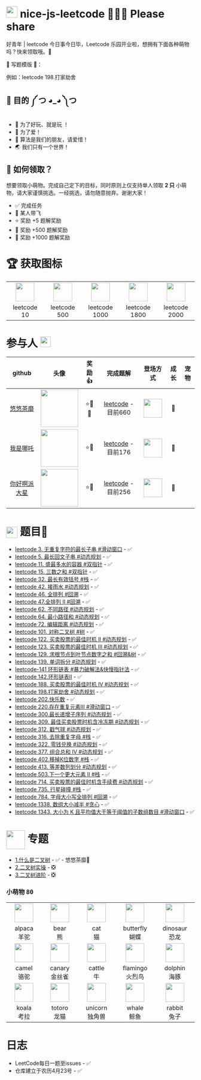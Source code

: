 # <img src="https://emojis.slackmojis.com/emojis/images/1588315024/8823/hyperkitty.gif?1588315024" width="30" /> nice-js-leetcode  🎉🎉🎉  Please share

好青年 | leetcode 今日事今日毕，Leetcode 乐园开业啦，想拥有下面各种萌物吗？快来领取哦。🌈

🌟 写题模版 🌟：

例如：leetcode 198.打家劫舍

## 💖 目的 ༼ つ ◕_◕ ༽つ

- 🎁 为了好玩、就是玩 ！
- 💖 为了爱！
- 🙂 算法是我们的朋友，请爱惜！
- 🌏 我们只有一个世界！

## 💄 如何领取？

想要领取小萌物。完成自己定下的目标，同时原则上仅支持单人领取 **2 只** 小萌物，请大家谨慎挑选。一经挑选，请勿随意抛弃。谢谢大家！

- ✅ 完成任务 
- 🚀 某人带飞
- ⭐ 奖励 +5 题解奖励
- 🚩 奖励 +500 题解奖励
- 👑 奖励 +1000 题解奖励

# 🏆 获取图标

<table>
<tr>
  <td align="center"><img src="https://avatars0.githubusercontent.com/u/75349299?s=200&v=4" width="50" /></td>
  <td align="center"><img src="https://avatars0.githubusercontent.com/u/75349401?s=200&v=4" width="50" /></td>
  <td align="center"><img src="https://avatars0.githubusercontent.com/u/75229308?s=200&v=4" width="50" /></td>
  <td align="center"><img src="https://avatars0.githubusercontent.com/u/75229393?s=200&v=4" width="50" /></td>
  <td align="center"><img src="https://avatars0.githubusercontent.com/u/75106065?s=200&v=4" width="50" /></td>
</tr>
<tr>
  <td width="160" align="center">leetcode 10<br /></td>
  <td width="160" align="center">leetcode 500<br /></td>
  <td width="160" align="center">leetcode 1000<br /></td>
  <td width="160" align="center">leetcode 1800<br /></td>
  <td width="160" align="center">leetcode 2000<br /></td>
</tr>
</table>

# 参与人 <img src="https://emojis.slackmojis.com/emojis/images/1621024394/39092/cat-roll.gif?1621024394" width="28" />

| github | 头像 | 奖励 👍 | 完成题解 | 登场方式 | 成长 | 宠物 |
| :---: | :---: | :---: | :---: | :---: | :---: | :---: |
| [悠悠茶靡](https://github.com/dreamjean) | <img src="https://avatars.githubusercontent.com/u/58740404?v=4" width="100" align="middle" /> | ⭐🍬🍧 | [leetcode](https://leetcode.cn/u/dreamjean720/) -目前660 | <img src="https://avatars0.githubusercontent.com/u/75349401?s=200&v=4" width="50" /> | 🐣 | |
| [我是哪吒](https://github.com/webVueBlog) | <img src="https://avatars.githubusercontent.com/u/59645426?v=4" width="100" align="middle" /> | ⭐🍧 | [leetcode](https://leetcode.cn/u/jeskson/) -目前176 | <img src="https://avatars0.githubusercontent.com/u/75349299?s=200&v=4" width="50" /> | 🐣 | |
| [你好啊派大星](https://github.com/Anonymity94) | <img src="https://avatars.githubusercontent.com/u/13148447?v=4" width="100" align="middle" /> | ⭐🍧 | [leetcode](https://leetcode.cn/u/ni-hao-a-pai-da-xing/) -目前256 | <img src="https://avatars0.githubusercontent.com/u/75349299?s=200&v=4" width="50" /> | 🐣 | |


# <img align='center' src='https://github.com/mayankchaudhary26/Cool-Readme-ideas/blob/master/data/octocat/daftpunktocat-guy.gif' width='30"'> 题目💯

- [leetcode 3. 无重复字符的最长子串 #滑动窗口](https://github.com/nice-people-frontend-community/nice-js-leetcode/issues/18) - ✅
- [leetcode 5. 最长回文子串 #动态规划](https://github.com/nice-people-frontend-community/nice-js-leetcode/issues/7) - ✅
- [leetcode 11. 盛最多水的容器 #双指针](https://github.com/nice-people-frontend-community/nice-js-leetcode/issues/5) - ✅
- [leetcode 15. 三数之和 #双指针](https://github.com/nice-people-frontend-community/nice-js-leetcode/issues/8) - ✅
- [leetcode 32. 最长有效括号 #栈](https://github.com/nice-people-frontend-community/nice-js-leetcode/issues/6) - ✅
- [leetcode 42. 接雨水 #动态规划](https://github.com/nice-people-frontend-community/nice-js-leetcode/issues/4) - ✅
- [leetcode 46. 全排列 #回溯](https://github.com/nice-people-frontend-community/nice-js-leetcode/issues/26) - ✅
- [leetcode 47.全排列 II #回溯](https://github.com/nice-people-frontend-community/nice-js-leetcode/issues/20) - ✅
- [leetcode 62. 不同路径 #动态规划](https://github.com/nice-people-frontend-community/nice-js-leetcode/issues/34) - ✅
- [leetcode 64. 最小路径和 #动态规划](https://github.com/nice-people-frontend-community/nice-js-leetcode/issues/28) - ✅
- [leetcode 72. 编辑距离 #动态规划](https://github.com/nice-people-frontend-community/nice-js-leetcode/issues/15) - ✅
- [leetcode 101. 对称二叉树 #树](https://github.com/nice-people-frontend-community/nice-js-leetcode/issues/25) - ✅
- [leetcode 122. 买卖股票的最佳时机 II #动态规划](https://github.com/nice-people-frontend-community/nice-js-leetcode/issues/9) - ✅
- [leetcode 123. 买卖股票的最佳时机 III #动态规划](https://github.com/nice-people-frontend-community/nice-js-leetcode/issues/12) - ✅
- [leetcode 129. 求根节点到叶节点数字之和 #回溯&树](https://github.com/nice-people-frontend-community/nice-js-leetcode/issues/35) - ✅
- [leetcode 139. 单词拆分 #动态规划](https://github.com/nice-people-frontend-community/nice-js-leetcode/issues/16) - ✅
- [leetcode-141 环形链表 #暴力破解法&快慢指针法](https://github.com/nice-people-frontend-community/nice-js-leetcode/issues/36) - ✅
- [leetcode 142.环形链表II](https://github.com/nice-people-frontend-community/nice-js-leetcode/issues/37) - ✅
- [leetcode 188. 买卖股票的最佳时机 IV #动态规划](https://github.com/nice-people-frontend-community/nice-js-leetcode/issues/13) - ✅
- [leetcode 198.打家劫舍 #动态规划](https://github.com/nice-people-frontend-community/nice-js-leetcode/issues/11) - ✅
- [leetcode 202.快乐数](https://github.com/nice-people-frontend-community/nice-js-leetcode/issues/38) - ✅
- [leetcode 220.存在重复元素III #滑动窗口](https://github.com/nice-people-frontend-community/nice-js-leetcode/issues/21) - ✅
- [leetcode 300.最长递增子序列 #动态规划](https://github.com/nice-people-frontend-community/nice-js-leetcode/issues/19) - ✅
- [leetcode 309. 最佳买卖股票时机含冷冻期 #动态规划](https://github.com/nice-people-frontend-community/nice-js-leetcode/issues/10) - ✅
- [leetcode 312. 戳气球 #动态规划](https://github.com/nice-people-frontend-community/nice-js-leetcode/issues/30) - ✅
- [leetcode 316. 去除重复字母 #栈](https://github.com/nice-people-frontend-community/nice-js-leetcode/issues/17) - ✅
- [leetcode 322. 零钱兑换 #动态规划](https://github.com/nice-people-frontend-community/nice-js-leetcode/issues/29) - ✅
- [leetcode 377. 组合总和 Ⅳ #动态规划](https://github.com/nice-people-frontend-community/nice-js-leetcode/issues/31) - ✅
- [leetcode 402.移掉K位数字 #栈](https://github.com/nice-people-frontend-community/nice-js-leetcode/issues/23) - ✅
- [leetcode 413. 等差数列划分 #动态规划](https://github.com/nice-people-frontend-community/nice-js-leetcode/issues/32) - ✅
- [leetcode 503.下一个更大元素 II #栈](https://github.com/nice-people-frontend-community/nice-js-leetcode/issues/22) - ✅
- [leetcode 714. 买卖股票的最佳时机含手续费 #动态规划](https://github.com/nice-people-frontend-community/nice-js-leetcode/issues/14) - ✅
- [leetcode 735. 行星碰撞 #栈](https://github.com/nice-people-frontend-community/nice-js-leetcode/issues/24) - ✅
- [leetcode 784. 字母大小写全排列 #回溯](https://github.com/nice-people-frontend-community/nice-js-leetcode/issues/39) - ✅
- [leetcode 1338. 数组大小减半 #贪心](https://github.com/nice-people-frontend-community/nice-js-leetcode/issues/33) - ✅
- [leetcode 1343. 大小为 K 且平均值大于等于阈值的子数组数目 #滑动窗口](https://github.com/nice-people-frontend-community/nice-js-leetcode/issues/27) - ✅

# <img align='center' src='https://github.com/mayankchaudhary26/Cool-Readme-ideas/blob/master/data/chill%20scene.gif' width='50"'> 专题

- [1.什么是二叉树](https://github.com/nice-people-frontend-community/nice-js-leetcode/issues/1) - ✅ - 悠悠茶靡🚀
- [2.二叉树实操](https://github.com/nice-people-frontend-community/nice-js-leetcode/issues/2) - ❎
- [3.二叉树进阶](https://github.com/nice-people-frontend-community/nice-js-leetcode/issues/3) - ❎


### 小萌物 <kbd>80</kbd>

<table>
<tr>
  <td align="center"><img src="https://avatars0.githubusercontent.com/u/70752315?s=200&v=4" width="50" /></td>
  <td align="center"><img src="https://avatars0.githubusercontent.com/u/70750582?s=200&v=4" width="50" /></td>
  <td align="center"><img src="https://avatars0.githubusercontent.com/u/72658591?s=200&v=4" width="50" /></td>
  <td align="center"><img src="https://avatars0.githubusercontent.com/u/70750798?s=200&v=4" width="50" /></td>
  <td align="center"><img src="https://avatars0.githubusercontent.com/u/70752846?s=200&v=4" width="50" /></td>
</tr>
<tr>
  <td width="160" align="center">alpaca<br />羊驼</td>
  <td width="160" align="center">bear<br />熊</td>
  <td width="160" align="center">cat<br />猫</td>
  <td width="160" align="center">butterfly<br />蝴蝶</td>
  <td width="160" align="center">dinosaur<br />恐龙</td>
</tr>
 
 <tr>
  <td align="center"><img src="https://avatars0.githubusercontent.com/u/70752397?s=200&v=4" width="50" /></td>
  <td align="center"><img src="https://avatars0.githubusercontent.com/u/70757575?s=200&v=4" width="50" /></td>
  <td align="center"><img src="https://avatars0.githubusercontent.com/u/70751211?s=200&v=4" width="50" /></td>
  <td align="center"><img src="https://avatars0.githubusercontent.com/u/71747962?s=200&v=4" width="50" /></td>
  <td align="center"><img src="https://avatars0.githubusercontent.com/u/70783522?s=200&v=4" width="50" /></td>
</tr>
<tr>
  <td width="160" align="center">camel<br />骆驼</td>
  <td width="160" align="center">canary<br />金丝雀</td>
  <td width="160" align="center">cattle<br />牛</td>
  <td width="160" align="center">flamingo<br />火烈鸟</td>
  <td width="160" align="center">dolphin<br />海豚</td>
</tr>
 
<tr>
  <td align="center"><img src="https://avatars0.githubusercontent.com/u/70750089?s=200&v=4" width="50" /></td>
  <td align="center"><img src="https://avatars0.githubusercontent.com/u/70783073?s=200&v=4" width="50" /></td>
  <td align="center"><img src="https://avatars0.githubusercontent.com/u/70783423?s=200&v=4" width="50" /></td>
  <td align="center"><img src="https://avatars0.githubusercontent.com/u/70752793?s=200&v=4" width="50" /></td>
  <td align="center"><img src="https://avatars0.githubusercontent.com/u/70783302?s=200&v=4" width="50" /></td>
</tr>
<tr>
  <td width="160" align="center">koala<br />考拉</td>
  <td width="160" align="center">totoro<br />龙猫</td>
  <td width="160" align="center">unicorn<br />独角兽</td>
  <td width="160" align="center">whale<br />鲸鱼</td>
  <td width="160" align="center">rabbit<br />兔子</td>
</tr>
</table>

# 日志

- LeetCode每日一题至issues - ✅
- 仓库建立于农历4月23号 - ✅

